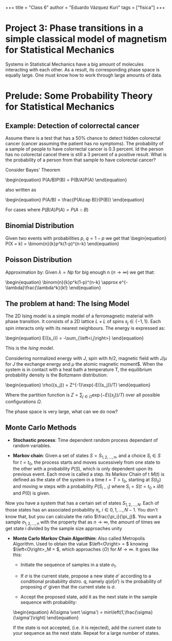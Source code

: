 +++
title = "Class 6"
author = "Eduardo Vázquez Kuri"
tags = ["fisica"]
+++

# Project 3: Phase transitions in a simple classical model of magnetism for Statistical Mechanics

Systems in Statistical Mechanics have a big amount of molecules interacting with each other. As a result, its corresponding phase space is equally large. One must know how to work through large amounts of data.

# Prelude: Some Probability Theory for Statistical Mechanics

## Example: Detection of colorrectal cancer

Assume there is a test that has a 50% chance to detect hidden colorectal cancer (cancer assuming the patient has no symptoms). The probability of a sample of people to have colorrectal cancer is 0.3 percent. Id the person has no colorectal cancel there is still a 3 percent of a positive result. What is the probability of a person from that sample to have colorectal cancer?

Consider Bayes' Theorem

\begin{equation}
P(A/B)P(B) = P(B/A)P(A)
\end{equation}

also written as

\begin{equation}
P(A/B) = \frac{P(A\cap B)}{P(B)}
\end{equation}

For cases where $P(B/A)P(A) = P(A\cap B)$

## Binomial Distribution

Given two events with probabilities $p,\ q = 1-p$ we get that
\begin{equation}
P(X = k) = \binom{n}{k}p^k(1-p)^{n-k}
\end{equation}

## Poisson Distribution

Approximation by:
Given $\lambda = Np$ for big enough n ($n \to \infty$) we get that:

\begin{equation}
\binom{n}{k}p^k(1-p)^{n-k} \approx e^{-\lambda}\frac{\lambda^k}{k!}
\end{equation}


## The problem at hand: The Ising Model

The 2D Ising model is a simple model of a ferromagnetic material with phase transition. It consists of a 2D lattice $L\times L$ of spins $s_j \in \{-1,1\}$. Each spin interacts only with its nearest neighbours. The energy is expressed as:

\begin{equation}
E(\{s_i\}) = -\sum_{\left<i,j\right>}
\end{equation}

This is the *Ising model*. 

Considering normalized energy with $J$, spin with $\hbar/2$, magnetic field with $J/\mu$ for $J$ the exchange energy and $\mu$ the atomic magnetic moment$. When the system is in contact with a heat bath a temperature T, the equilibrium probability density is the Boltzmann distribution:

\begin{equation}
\rho(\{s_j\}) = Z^{-1}\exp(-E(\{s_j\})/T)
\end{equation}

Where the partition function is $Z =\sum_{j \in \Omega} \exp(-E(\{s_j\})/T)$ over all possible configurations $\Omega$.

The phase space is very large, what can we do now?

## Monte Carlo Methods

* **Stochastic process**: Time dependent random process dependant of random variables.

* **Markov chain**: Given a set of states $S = S_{1,2,\dots, n}$, and a choice $S_i \in S$ for $t=t_0$, the process starts and moves sucessively from one state to the other with a probability $P(S)$, which is only dependent upon its previous event. Each move is called a step. Its Markov Chain of t $M(t)$ is defined as the state of the system in a time $t = T>t_0$, starting at $S(t_0)$ and moving w steps with a probability $P(S_{i-1})$ where $S_{i} = S(t = t_0 + i\delta t)$ and $P(0)$ is given. 


Now you have a system that has a certain set of states $S_{1,2,\dots,N}$. Each of those states has an associated probability $\pi_i,\ i \in {0,1,\dots,N-1}$. You don't know that, but you can calculate the ratio $\frac{\pi_i}{\pi_j}$. You want a sample $\sigma_{1,2,\dots,n}$ with the property that as $n \to \infty$, the amount of times we get state i divided by the sample size approaches unity
* **Monte Carlo Markov Chain Algorithim**: Also called Metropolis Algorithm. Used to obtain the value $\left<O\right> = $ knowing $\left<O\right>_M = $, which approaches $\left<O\right>$ for $M \to \infty$. It goes like this:
    * Initiate the sequence of samples in a state $\sigma_1$.
    * If $\sigma$ is the current state, propose a new state $\sigma'$ according to a conditional probability distro. $q$, namely $q(\sigma\vert \sigma')$ is the probability of proposing $\sigma'$ given that the current state is $\sigma$.

    * Accept the proposed state, add it as the next state in the sample sequence with probability:

    \begin{equation}
    A(\sigma \vert \sigma') = min\left(1,\frac{\sigma}{\sigma'}\right)
    \end{equation}

    If the state is not accepted, (i.e. it is rejected), add the current state to your sequence as the next state.
    Repeat for a large number of states.

